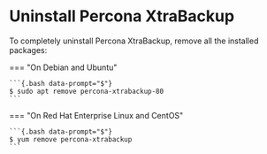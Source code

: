 # Uninstall Percona XtraBackup 

To completely uninstall Percona XtraBackup, remove all the installed packages:

=== "On Debian and Ubuntu"

    ```{.bash data-prompt="$"}
    $ sudo apt remove percona-xtrabackup-80
    ```

=== "On Red Hat Enterprise Linux and CentOS"

    ```{.bash data-prompt="$"}
    $ yum remove percona-xtrabackup
    ```